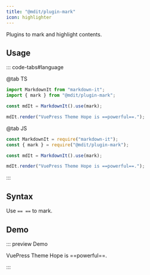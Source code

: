 ```yaml
---
title: "@mdit/plugin-mark"
icon: highlighter
---
```


Plugins to mark and highlight contents.

<!-- more -->

## Usage

::: code-tabs#language

@tab TS

```ts
import MarkdownIt from "markdown-it";
import { mark } from "@mdit/plugin-mark";

const mdIt = MarkdownIt().use(mark);

mdIt.render("VuePress Theme Hope is ==powerful==.");
```

@tab JS

```js
const MarkdownIt = require("markdown-it");
const { mark } = require("@mdit/plugin-mark");

const mdIt = MarkdownIt().use(mark);

mdIt.render("VuePress Theme Hope is ==powerful==.");
```

:::

## Syntax

Use `== ==` to mark.

## Demo

::: preview Demo

VuePress Theme Hope is ==powerful==.

:::
